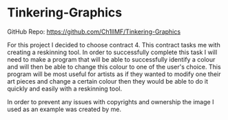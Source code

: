# Tinkering-Graphics

GitHub Repo: https://github.com/Ch1llMF/Tinkering-Graphics

For this project I decided to choose contract 4. This contract tasks me with creating a reskinning tool. In order to successfully complete this task I will need to make a program that will be able to successfully identify a colour and will then be able to change this colour to one of the user's choice. This program will be most useful for artists as if they wanted to modify one their art pieces and change a certain colour then they would be able to do it quickly and easily with a reskinning tool.

In order to prevent any issues with copyrights and ownership the image I used as an example was created by me. 
